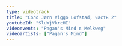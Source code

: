 ```yaml
---
type: videotrack
title: "Соло Jørn Viggo Lofstad, часть 2"
youtubeId: "SluWjVkrcHI"
videoevents: "Pagan's Mind в Melkweg"
videoartists: ["Pagan's Mind"]
---
```

